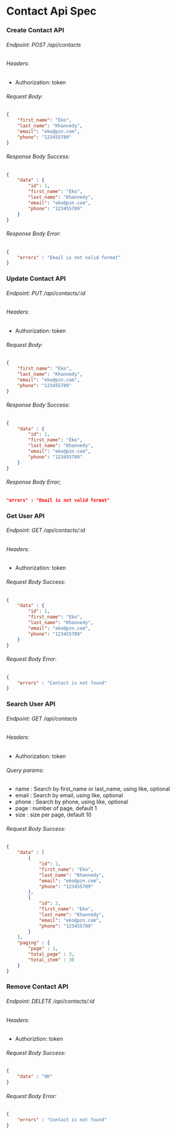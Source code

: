 # Contact Api Spec

### Create Contact API

###### Endpoint: POST /api/contacts
###### Headers: 
- Authorization: token
###### Request Body:
```json
{
    "first_name": "Eko",
    "last_name": "Khannedy",
    "email": "eko@pzn.com",
    "phone": "123455789"
}
```

###### Response Body Success:
```json
{
    "data" : {
        "id": 1,
        "first_name": "Eko",
        "last_name": "Khannedy",
        "email": "eko@pzn.com",
        "phone": "123455789"
    }
}
```

###### Response Body Error:
```json
{
    "errors" : "Email is not valid format"
}
```

### Update Contact API

###### Endpoint: PUT /api/contacts/:id
###### Headers: 
- Authorization: token
###### Request Body:
```json
{
    "first_name": "Eko",
    "last_name": "Khannedy",
    "email": "eko@pzn.com",
    "phone": "123455789"
}
```

###### Response Body Success:
```json
{
    "data" : {
        "id": 1,
        "first_name": "Eko",
        "last_name": "Khannedy",
        "email": "eko@pzn.com",
        "phone": "123455789"
    }
}
```

###### Response Body Error;
```json
"errors" : "Email is not valid format"
```

### Get User API
###### Endpoint: GET /api/contacts/:id

###### Headers: 
- Authorization: token

###### Request Body Success:
```json
{
    "data" : {
        "id": 1,
        "first_name": "Eko",
        "last_name": "Khannedy",
        "email": "eko@pzn.com",
        "phone": "123455789"
    }
}
```
###### Request Body Error:
```json
{
    "errors" : "Contact is not found"
}
```

### Search User API
###### Endpoint: GET /api/contacts

###### Headers: 
- Authorization: token

###### Query params: 
- name : Search by first_name or last_name, using like, optional
- email : Search by email, using like, optional
- phone : Search by phone, using like, optional
- page : number of page, default 1
- size : size per page, default 10

###### Request Body Success:
```json
{
    "data" : [
        {
            "id": 1,
            "first_name": "Eko",
            "last_name": "Khannedy",
            "email": "eko@pzn.com",
            "phone": "123455789"
        },
        {
            "id": 2,
            "first_name": "Eko",
            "last_name": "Khannedy",
            "email": "eko@pzn.com",
            "phone": "123455789"
        }
    ],
    "paging" : {
        "page" : 1,
        "total_page" : 3,
        "total_item" : 30
    }
}
```

### Remove Contact API
###### Endpoint: DELETE /api/contacts/:id

###### Headers: 
- Authoriztion: token

###### Request Body Success:
```json
{
    "data" : "OK"
}
```
###### Request Body Error:
```json
{
    "errors" : "Contact is not found"
}
```